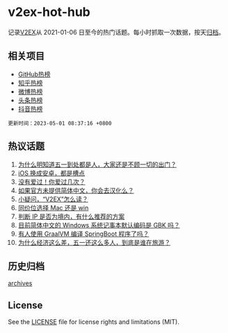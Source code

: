 # v2ex-hot-hub

 记录[V2EX](https://www.v2ex.com/)从 2021-01-06 日至今的热门话题。每小时抓取一次数据，按天[归档](archives)。
 
 ## 相关项目

- [GitHub热榜](https://github.com/lonnyzhang423/github-hot-hub)
- [知乎热榜](https://github.com/lonnyzhang423/zhihu-hot-hub)
- [微博热榜](https://github.com/lonnyzhang423/weibo-hot-hub)
- [头条热榜](https://github.com/lonnyzhang423/toutiao-hot-hub)
- [抖音热榜](https://github.com/lonnyzhang423/douyin-hot-hub)


 `更新时间：2023-05-01 08:37:16 +0800`

## 热议话题

1. [为什么明知道五一到处都是人，大家还是不顾一切的出门？](https://www.v2ex.com/t/936567)
1. [iOS 换成安卓，都是槽点](https://www.v2ex.com/t/936581)
1. [没有爱过！你爱过几次？](https://www.v2ex.com/t/936549)
1. [如果官方未提供简体中文，你会去汉化么？](https://www.v2ex.com/t/936580)
1. [小疑问，“V2EX”怎么读？](https://www.v2ex.com/t/936639)
1. [同价位选择 Mac 还是 win](https://www.v2ex.com/t/936555)
1. [判断 IP 是否为境内，有什么推荐的方案](https://www.v2ex.com/t/936578)
1. [目前简体中文的 Windows 系统记事本默认编码是 GBK 吗？](https://www.v2ex.com/t/936616)
1. [有人使用 GraalVM 编译 SpringBoot 程序了吗？](https://www.v2ex.com/t/936538)
1. [为什么经济这么差，五一还这么多人，到底是谁在旅游？](https://www.v2ex.com/t/936570)

## 历史归档

[archives](archives)

## License

See the [LICENSE](LICENSE) file for license rights and limitations (MIT).
